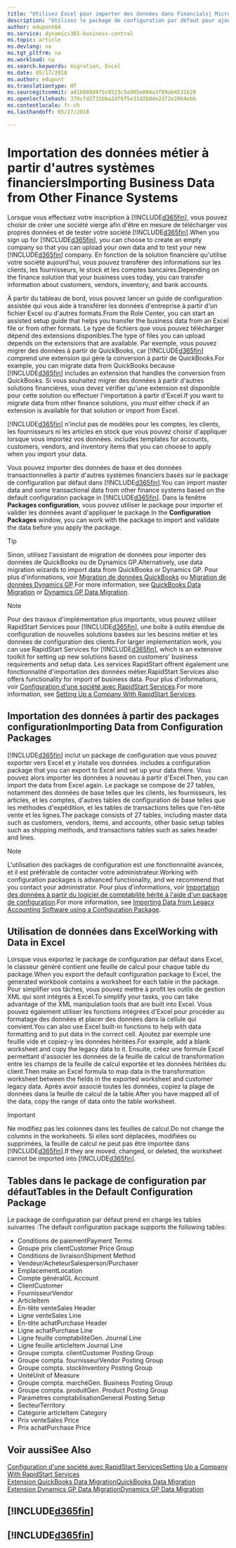 ```yaml
---
title: "Utilisez Excel pour importer des données dans Financials| Microsoft Docs"
description: "Utilisez le package de configuration par défaut pour ajouter des données client dans Excel et les importer ensuite dans Business Central."
author: edupont04
ms.service: dynamics365-business-central
ms.topic: article
ms.devlang: na
ms.tgt_pltfrm: na
ms.workload: na
ms.search.keywords: migration, Excel
ms.date: 05/17/2018
ms.author: edupont
ms.translationtype: HT
ms.sourcegitcommit: ad1b888d475c0523c5a905e804a3f89ab4531b28
ms.openlocfilehash: 379cfd2731bba2df6f5e31d2b8de2d72e2064ebb
ms.contentlocale: fr-ch
ms.lasthandoff: 05/17/2018

---
```

# <a name="importing-business-data-from-other-finance-systems"></a><span data-ttu-id="731ef-103">Importation des données métier à partir d'autres systèmes financiers</span><span class="sxs-lookup"><span data-stu-id="731ef-103">Importing Business Data from Other Finance Systems</span></span>
<span data-ttu-id="731ef-104">Lorsque vous effectuez votre inscription à [!INCLUDE[d365fin](includes/d365fin_md.md)], vous pouvez choisir de créer une société vierge afin d'être en mesure de télécharger vos propres données et de tester votre société [!INCLUDE[d365fin](includes/d365fin_md.md)].</span><span class="sxs-lookup"><span data-stu-id="731ef-104">When you sign up for [!INCLUDE[d365fin](includes/d365fin_md.md)], you can choose to create an empty company so that you can upload your own data and to test your new [!INCLUDE[d365fin](includes/d365fin_md.md)] company.</span></span> <span data-ttu-id="731ef-105">En fonction de la solution financière qu'utilise votre société aujourd'hui, vous pouvez transférer des informations sur les clients, les fournisseurs, le stock et les comptes bancaires.</span><span class="sxs-lookup"><span data-stu-id="731ef-105">Depending on the finance solution that your business uses today, you can transfer information about customers, vendors, inventory, and bank accounts.</span></span>  

<span data-ttu-id="731ef-106">À partir du tableau de bord, vous pouvez lancer un guide de configuration assistée qui vous aide à transférer les données d'entreprise à partir d'un fichier Excel ou d'autres formats.</span><span class="sxs-lookup"><span data-stu-id="731ef-106">From the Role Center, you can start an assisted setup guide that helps you transfer the business data from an Excel file or from other formats.</span></span> <span data-ttu-id="731ef-107">Le type de fichiers que vous pouvez télécharger dépend des extensions disponibles.</span><span class="sxs-lookup"><span data-stu-id="731ef-107">The type of files you can upload depends on the extensions that are available.</span></span> <span data-ttu-id="731ef-108">Par exemple, vous pouvez migrer des données à partir de QuickBooks, car [!INCLUDE[d365fin](includes/d365fin_md.md)] comprend une extension qui gère la conversion à partir de QuickBooks.</span><span class="sxs-lookup"><span data-stu-id="731ef-108">For example, you can migrate data from QuickBooks because [!INCLUDE[d365fin](includes/d365fin_md.md)] includes an extension that handles the conversion from QuickBooks.</span></span> <span data-ttu-id="731ef-109">Si vous souhaitez migrer des données à partir d'autres solutions financières, vous devez vérifier qu'une extension est disponible pour cette solution ou effectuer l'importation à partir d'Excel.</span><span class="sxs-lookup"><span data-stu-id="731ef-109">If you want to migrate data from other finance solutions, you must either check if an extension is available for that solution or import from Excel.</span></span>  

[!INCLUDE[d365fin](includes/d365fin_md.md)]<span data-ttu-id="731ef-110"> n'inclut pas de modèles pour les comptes, les clients, les fournisseurs ni les articles en stock que vous pouvez choisir d'appliquer lorsque vous importez vos données.</span><span class="sxs-lookup"><span data-stu-id="731ef-110"> includes templates for accounts, customers, vendors, and inventory items that you can choose to apply when you import your data.</span></span>

<span data-ttu-id="731ef-111">Vous pouvez importer des données de base et des données transactionnelles à partir d'autres systèmes financiers basés sur le package de configuration par défaut dans [!INCLUDE[d365fin](includes/d365fin_md.md)].</span><span class="sxs-lookup"><span data-stu-id="731ef-111">You can import master data and some transactional data from other finance systems based on the default configuration package in [!INCLUDE[d365fin](includes/d365fin_md.md)].</span></span> <span data-ttu-id="731ef-112">Dans la fenêtre **Packages configuration**, vous pouvez utiliser le package pour importer et valider les données avant d'appliquer le package.</span><span class="sxs-lookup"><span data-stu-id="731ef-112">In the **Configuration Packages** window, you can work with the package to import and validate the data before you apply the package.</span></span>  

> [!TIP]  
> <span data-ttu-id="731ef-113">Sinon, utilisez l'assistant de migration de données pour importer des données de QuickBooks ou de Dynamics GP.</span><span class="sxs-lookup"><span data-stu-id="731ef-113">Alternatively, use data migration wizards to import data from QuickBooks or Dynamics GP.</span></span> <span data-ttu-id="731ef-114">Pour plus d'informations, voir [Migration de données QuickBooks](ui-extensions-quickbooks-data-migration.md) ou [Migration de données Dynamics GP](ui-extensions-dynamicsgp-data-migration.md).</span><span class="sxs-lookup"><span data-stu-id="731ef-114">For more information, see [QuickBooks Data Migration](ui-extensions-quickbooks-data-migration.md) or [Dynamics GP Data Migration](ui-extensions-dynamicsgp-data-migration.md).</span></span>

> [!NOTE]  
> <span data-ttu-id="731ef-115">Pour des travaux d'implémentation plus importants, vous pouvez utiliser RapidStart Services pour [!INCLUDE[d365fin](includes/d365fin_md.md)], une boîte à outils étendue de configuration de nouvelles solutions basées sur les besoins métier et les données de configuration des clients.</span><span class="sxs-lookup"><span data-stu-id="731ef-115">For larger implementation work, you can use RapidStart Services for [!INCLUDE[d365fin](includes/d365fin_md.md)], which is an extensive toolkit for setting up new solutions based on customers' business requirements and setup data.</span></span> <span data-ttu-id="731ef-116">Les services RapidStart offrent également une fonctionnalité d'importation des données métier.</span><span class="sxs-lookup"><span data-stu-id="731ef-116">RapidStart Services also offers functionality for import of business data.</span></span> <span data-ttu-id="731ef-117">Pour plus d'informations, voir [Configuration d'une société avec RapidStart Services](admin-set-up-a-company-with-rapidstart.md).</span><span class="sxs-lookup"><span data-stu-id="731ef-117">For more information, see [Setting Up a Company With RapidStart Services](admin-set-up-a-company-with-rapidstart.md).</span></span>

## <a name="importing-data-from-configuration-packages"></a><span data-ttu-id="731ef-118">Importation des données à partir des packages configuration</span><span class="sxs-lookup"><span data-stu-id="731ef-118">Importing Data from Configuration Packages</span></span>
[!INCLUDE[d365fin](includes/d365fin_md.md)]<span data-ttu-id="731ef-119"> inclut un package de configuration que vous pouvez exporter vers Excel et y installe vos données.</span><span class="sxs-lookup"><span data-stu-id="731ef-119"> includes a configuration package that you can export to Excel and set up your data there.</span></span> <span data-ttu-id="731ef-120">Vous pouvez alors importer les données à nouveau à partir d'Excel.</span><span class="sxs-lookup"><span data-stu-id="731ef-120">Then, you can import the data from Excel again.</span></span> <span data-ttu-id="731ef-121">Le package se compose de 27 tables, notamment des données de base telles que les clients, les fournisseurs, les articles, et les comptes, d'autres tables de configuration de base telles que les méthodes d'expédition, et les tables de transactions telles que l'en-tête vente et les lignes.</span><span class="sxs-lookup"><span data-stu-id="731ef-121">The package consists of 27 tables, including master data such as customers, vendors, items, and accounts, other basic setup tables such as shipping methods, and transactions tables such as sales header and lines.</span></span>  

> [!NOTE]  
>   <span data-ttu-id="731ef-122">L'utilisation des packages de configuration est une fonctionnalité avancée, et il est préférable de contacter votre administrateur.</span><span class="sxs-lookup"><span data-stu-id="731ef-122">Working with configuration packages is advanced functionality, and we recommend that you contact your administrator.</span></span> <span data-ttu-id="731ef-123">Pour plus d'informations, voir [Importation des données à partir du logiciel de comptabilité hérité à l'aide d'un package de configuration](across-import-data-configuration-packages.md).</span><span class="sxs-lookup"><span data-stu-id="731ef-123">For more information, see [Importing Data from Legacy Accounting Software using a Configuration Package](across-import-data-configuration-packages.md).</span></span>

## <a name="working-with-data-in-excel"></a><span data-ttu-id="731ef-124">Utilisation de données dans Excel</span><span class="sxs-lookup"><span data-stu-id="731ef-124">Working with Data in Excel</span></span>
<span data-ttu-id="731ef-125">Lorsque vous exportez le package de configuration par défaut dans Excel, le classeur généré contient une feuille de calcul pour chaque table du package.</span><span class="sxs-lookup"><span data-stu-id="731ef-125">When you export the default configuration package to Excel, the generated workbook contains a worksheet for each table in the package.</span></span> <span data-ttu-id="731ef-126">Pour simplifier vos tâches, vous pouvez mettre à profit les outils de gestion XML qui sont intégrés à Excel.</span><span class="sxs-lookup"><span data-stu-id="731ef-126">To simplify your tasks, you can take advantage of the XML manipulation tools that are built into Excel.</span></span> <span data-ttu-id="731ef-127">Vous pouvez également utiliser les fonctions intégrées d'Excel pour procéder au formatage des données et placer des données dans la cellule qui convient.</span><span class="sxs-lookup"><span data-stu-id="731ef-127">You can also use Excel built-in functions to help with data formatting and to put data in the correct cell.</span></span> <span data-ttu-id="731ef-128">Ajoutez par exemple une feuille vide et copiez-y les données héritées.</span><span class="sxs-lookup"><span data-stu-id="731ef-128">For example, add a blank worksheet and copy the legacy data to it.</span></span> <span data-ttu-id="731ef-129">Ensuite, créez une formule Excel permettant d'associer les données de la feuille de calcul de transformation entre les champs de la feuille de calcul exportée et les données héritées du client.</span><span class="sxs-lookup"><span data-stu-id="731ef-129">Then make an Excel formula to map data in the transformation worksheet between the fields in the exported worksheet and customer legacy data.</span></span> <span data-ttu-id="731ef-130">Après avoir associé toutes les données, copiez la plage de données dans la feuille de calcul de la table.</span><span class="sxs-lookup"><span data-stu-id="731ef-130">After you have mapped all of the data, copy the range of data onto the table worksheet.</span></span>  

> [!IMPORTANT]  
>  <span data-ttu-id="731ef-131">Ne modifiez pas les colonnes dans les feuilles de calcul.</span><span class="sxs-lookup"><span data-stu-id="731ef-131">Do not change the columns in the worksheets.</span></span> <span data-ttu-id="731ef-132">Si elles sont déplacées, modifiées ou supprimées, la feuille de calcul ne peut pas être importée dans [!INCLUDE[d365fin](includes/d365fin_md.md)].</span><span class="sxs-lookup"><span data-stu-id="731ef-132">If they are moved, changed, or deleted, the worksheet cannot be imported into [!INCLUDE[d365fin](includes/d365fin_md.md)].</span></span>

## <a name="tables-in-the-default-configuration-package"></a><span data-ttu-id="731ef-133">Tables dans le package de configuration par défaut</span><span class="sxs-lookup"><span data-stu-id="731ef-133">Tables in the Default Configuration Package</span></span>
<span data-ttu-id="731ef-134">Le package de configuration par défaut prend en charge les tables suivantes :</span><span class="sxs-lookup"><span data-stu-id="731ef-134">The default configuration package supports the following tables:</span></span>

-   <span data-ttu-id="731ef-135">Conditions de paiement</span><span class="sxs-lookup"><span data-stu-id="731ef-135">Payment Terms</span></span>
-   <span data-ttu-id="731ef-136">Groupe prix client</span><span class="sxs-lookup"><span data-stu-id="731ef-136">Customer Price Group</span></span>
-   <span data-ttu-id="731ef-137">Conditions de livraison</span><span class="sxs-lookup"><span data-stu-id="731ef-137">Shipment Method</span></span>
-   <span data-ttu-id="731ef-138">Vendeur/Acheteur</span><span class="sxs-lookup"><span data-stu-id="731ef-138">Salesperson/Purchaser</span></span>
-   <span data-ttu-id="731ef-139">Emplacement</span><span class="sxs-lookup"><span data-stu-id="731ef-139">Location</span></span>
-   <span data-ttu-id="731ef-140">Compte général</span><span class="sxs-lookup"><span data-stu-id="731ef-140">GL Account</span></span>
-   <span data-ttu-id="731ef-141">Client</span><span class="sxs-lookup"><span data-stu-id="731ef-141">Customer</span></span>
-   <span data-ttu-id="731ef-142">Fournisseur</span><span class="sxs-lookup"><span data-stu-id="731ef-142">Vendor</span></span>
-   <span data-ttu-id="731ef-143">Article</span><span class="sxs-lookup"><span data-stu-id="731ef-143">Item</span></span>
-   <span data-ttu-id="731ef-144">En-tête vente</span><span class="sxs-lookup"><span data-stu-id="731ef-144">Sales Header</span></span>
-   <span data-ttu-id="731ef-145">Ligne vente</span><span class="sxs-lookup"><span data-stu-id="731ef-145">Sales Line</span></span>
-   <span data-ttu-id="731ef-146">En-tête achat</span><span class="sxs-lookup"><span data-stu-id="731ef-146">Purchase Header</span></span>
-   <span data-ttu-id="731ef-147">Ligne achat</span><span class="sxs-lookup"><span data-stu-id="731ef-147">Purchase Line</span></span>
-   <span data-ttu-id="731ef-148">Ligne feuille comptabilité</span><span class="sxs-lookup"><span data-stu-id="731ef-148">Gen. Journal Line</span></span>
-   <span data-ttu-id="731ef-149">Ligne feuille article</span><span class="sxs-lookup"><span data-stu-id="731ef-149">Item Journal Line</span></span>
-   <span data-ttu-id="731ef-150">Groupe compta. client</span><span class="sxs-lookup"><span data-stu-id="731ef-150">Customer Posting Group</span></span>
-   <span data-ttu-id="731ef-151">Groupe compta. fournisseur</span><span class="sxs-lookup"><span data-stu-id="731ef-151">Vendor Posting Group</span></span>
-   <span data-ttu-id="731ef-152">Groupe compta. stock</span><span class="sxs-lookup"><span data-stu-id="731ef-152">Inventory Posting Group</span></span>
-   <span data-ttu-id="731ef-153">Unité</span><span class="sxs-lookup"><span data-stu-id="731ef-153">Unit of Measure</span></span>
-   <span data-ttu-id="731ef-154">Groupe compta. marché</span><span class="sxs-lookup"><span data-stu-id="731ef-154">Gen. Business Posting Group</span></span>
-   <span data-ttu-id="731ef-155">Groupe compta. produit</span><span class="sxs-lookup"><span data-stu-id="731ef-155">Gen. Product Posting Group</span></span>
-   <span data-ttu-id="731ef-156">Paramètres comptabilisation</span><span class="sxs-lookup"><span data-stu-id="731ef-156">General Posting Setup</span></span>
-   <span data-ttu-id="731ef-157">Secteur</span><span class="sxs-lookup"><span data-stu-id="731ef-157">Territory</span></span>
-   <span data-ttu-id="731ef-158">Catégorie article</span><span class="sxs-lookup"><span data-stu-id="731ef-158">Item Category</span></span>
-   <span data-ttu-id="731ef-159">Prix vente</span><span class="sxs-lookup"><span data-stu-id="731ef-159">Sales Price</span></span>
-   <span data-ttu-id="731ef-160">Prix achat</span><span class="sxs-lookup"><span data-stu-id="731ef-160">Purchase Price</span></span>

## <a name="see-also"></a><span data-ttu-id="731ef-161">Voir aussi</span><span class="sxs-lookup"><span data-stu-id="731ef-161">See Also</span></span>
[<span data-ttu-id="731ef-162">Configuration d'une société avec RapidStart Services</span><span class="sxs-lookup"><span data-stu-id="731ef-162">Setting Up a Company With RapidStart Services</span></span>](admin-set-up-a-company-with-rapidstart.md)  
[<span data-ttu-id="731ef-163">Extension QuickBooks Data Migration</span><span class="sxs-lookup"><span data-stu-id="731ef-163">QuickBooks Data Migration</span></span>](ui-extensions-quickbooks-data-migration.md)  
[<span data-ttu-id="731ef-164">Extension Dynamics GP Data Migration</span><span class="sxs-lookup"><span data-stu-id="731ef-164">Dynamics GP Data Migration</span></span>](ui-extensions-dynamicsgp-data-migration.md)  

## [!INCLUDE[d365fin](includes/free_trial_md.md)]  
## [!INCLUDE[d365fin](includes/training_link_md.md)]

